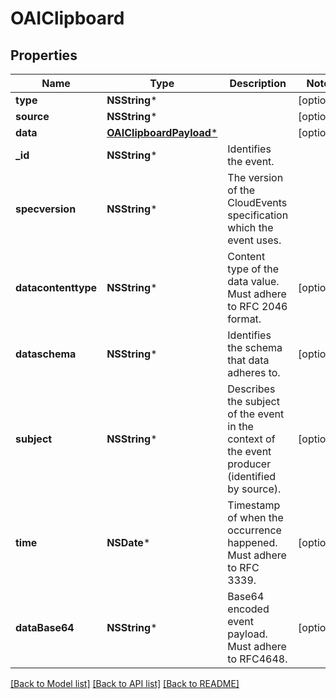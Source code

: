 # OAIClipboard

## Properties
Name | Type | Description | Notes
------------ | ------------- | ------------- | -------------
**type** | **NSString*** |  | [optional] 
**source** | **NSString*** |  | [optional] 
**data** | [**OAIClipboardPayload***](OAIClipboardPayload.md) |  | [optional] 
**_id** | **NSString*** | Identifies the event. | 
**specversion** | **NSString*** | The version of the CloudEvents specification which the event uses. | 
**datacontenttype** | **NSString*** | Content type of the data value. Must adhere to RFC 2046 format. | [optional] 
**dataschema** | **NSString*** | Identifies the schema that data adheres to. | [optional] 
**subject** | **NSString*** | Describes the subject of the event in the context of the event producer (identified by source). | [optional] 
**time** | **NSDate*** | Timestamp of when the occurrence happened. Must adhere to RFC 3339. | [optional] 
**dataBase64** | **NSString*** | Base64 encoded event payload. Must adhere to RFC4648. | [optional] 

[[Back to Model list]](../README.md#documentation-for-models) [[Back to API list]](../README.md#documentation-for-api-endpoints) [[Back to README]](../README.md)


